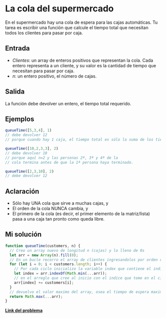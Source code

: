 # La cola del supermercado

En el supermercado hay una cola de espera para las cajas automáticas. Tu tarea es escribir una función que calcule el tiempo total que necesitan todos los clientes para pasar por caja.

## Entrada

- _Clientes_: un array de enteros positivos que representan la cola. Cada entero representa a un cliente, y su valor es la cantidad de tiempo que necesitan para pasar por caja. 
- _n_: un entero positivo, el número de cajas.

## Salida

La función debe devolver un entero, el tiempo total requerido.

## Ejemplos

```js
queueTime([5,3,4], 1)
// debe devolver 12
// porque cuando hay 1 caja, el tiempo total es sólo la suma de los tiempos

queueTime([10,2,3,3], 2)
// debe devolver 10
// porque aquí n=2 y las personas 2ª, 3ª y 4ª de la 
// cola termina antes de que la 1ª persona haya terminado.

queueTime([2,3,10], 2)
// debe devolver 12
```

## Aclaración

- Sólo hay UNA cola que sirve a muchas cajas, y
- El orden de la cola NUNCA cambia, y
- El primero de la cola (es decir, el primer elemento de la matriz/lista) pasa a una caja tan pronto como queda libre.

## Mi solución

```js
function queueTime(customers, n) {
  // Creo un array nuevo de longitud n (cajas) y lo lleno de 0s
  let arr = new Array(n).fill(0);  
  // En un bucle recorro el array de clientes ingresandolos por orden de llegada a las cajas
  for (let i = 0; i < customers.length; i++) {
    // Por cada ciclo inicializo la variable index que contiene el indice del valor mas bajo
    let index = arr.indexOf(Math.min(...arr));
    // en el arreglo que cree al inicio con el indice que tome en el ciclo le agrego en esa posicion al cliente i.
    arr[index] += customers[i];
  }
  // devuelvo el valor maximo del array, osea el tiempo de espera maximo de la cola.
  return Math.max(...arr);
}
```

[**Link del problema**](https://www.codewars.com/kata/57b06f90e298a7b53d000a86/train/javascript)